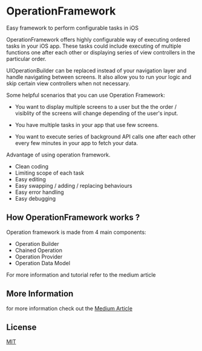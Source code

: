 # OperationFramework
Easy framework to perform configurable tasks in iOS



OperationFramework offers highly configurable way of executing ordered tasks in your iOS app. These tasks could include executing of multiple functions one after each other or displaying series of view controllers in the particular order.

UIOperationBuilder can be replaced instead of your navigation layer and handle navigating between screens. It also allow you to run your logic and skip certain view controllers when not necessary.


Some helpful scenarios that you can use Operation Framework:

- You want to display multiple screens to a user but the the order / visiblity of the screens will change depending of the user's input.

- You have multiple tasks in your app that use few screens.

- You want to execute series of background API calls one after each other every few minutes in your app to fetch your data.


Advantage of using operation framework.

- Clean coding
- Limiting scope of each task
- Easy editing 
- Easy swapping / adding / replacing behaviours
- Easy error handling
- Easy debugging


## How OperationFramework works ?


Operation framework is made from 4 main components:

- Operation Builder
- Chained Operation
- Operation Provider
- Operation Data Model

For more information and tutorial refer to the medium article

## More Information

for more information check out the [Medium Article ](https://medium.com/@amir.n3t/advanced-ios-app-developments-using-chained-operation-framework-cof-6edf5c066dba)

## License
[MIT](https://github.com/AmirKamali/OperationFramework-iOS/blob/master/LICENSE)


